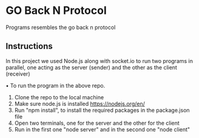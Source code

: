 # GO Back N Protocol

Programs resembles the go back n protocol

## Instructions

In this project we used Node.js along with socket.io to run two programs in parallel, one acting as the server (sender) and the other as the client (receiver)

• To run the program in the above repo.

1. Clone the repo to the local machine
2. Make sure node.js is installed https://nodejs.org/en/
3. Run "npm install", to install the required packages in the package.json file
4. Open two terminals, one for the server and the other for the client
5. Run in the first one "node server" and in the second one "node client"
